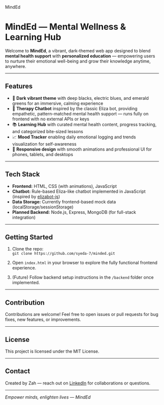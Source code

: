 MindEd
# MindEd — Mental Wellness & Learning Hub

Welcome to **MindEd**, a vibrant, dark-themed web app designed to blend **mental health support** with **personalized education** — empowering users to nurture their emotional well-being and grow their knowledge anytime, anywhere.

---

## Features

- 🌙 **Dark vibrant theme** with deep blacks, electric blues, and emerald greens for an immersive, calming experience  
- 🤖 **Therapy Chatbot** inspired by the classic Eliza bot, providing empathetic, pattern-matched mental health support — runs fully on frontend with no external APIs or keys  
- 📚 **Learning Hub** with curated mental health content, progress tracking, and categorized bite-sized lessons  
- 📈 **Mood Tracker** enabling daily emotional logging and trends visualization for self-awareness  
- 📱 **Responsive design** with smooth animations and professional UI for phones, tablets, and desktops  

---

## Tech Stack

- **Frontend:** HTML, CSS (with animations), JavaScript  
- **Chatbot:** Rule-based Eliza-like chatbot implemented in JavaScript (inspired by [elizabot-js](https://github.com/mozi-ai/elizabot-js))  
- **Data Storage:** Currently frontend-based mock data (localStorage/sessionStorage)  
- **Planned Backend:** Node.js, Express, MongoDB (for full-stack integration)

---

## Getting Started

1. Clone the repo:  
   `git clone https://github.com/syeda-7/minded.git`

2. Open `index.html` in your browser to explore the fully functional frontend experience.

3. (Future) Follow backend setup instructions in the `/backend` folder once implemented.

---

## Contribution

Contributions are welcome! Feel free to open issues or pull requests for bug fixes, new features, or improvements.

---

## License

This project is licensed under the MIT License.

---

## Contact

Created by Zah — reach out on [LinkedIn](https://www.linkedin.com/in/syedaalizah) for collaborations or questions.

---

*Empower minds, enlighten lives — MindEd*
